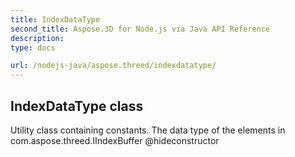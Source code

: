 ```yaml
---
title: IndexDataType 
second_title: Aspose.3D for Node.js via Java API Reference
description: 
type: docs

url: /nodejs-java/aspose.threed/indexdatatype/
---
```

## IndexDataType class

  Utility class containing constants.  The data type of the elements in com.aspose.threed.IIndexBuffer  @hideconstructor


